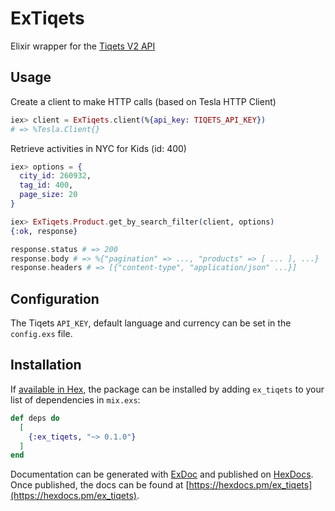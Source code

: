 # ExTiqets

Elixir wrapper for the [Tiqets V2 API](https://api.tiqets.com/v2/docs/#api-overview)

## Usage

Create a client to make HTTP calls (based on Tesla HTTP Client)
```elixir
iex> client = ExTiqets.client(%{api_key: TIQETS_API_KEY})
# => %Tesla.Client{}
```

Retrieve activities in NYC for Kids (id: 400)
```elixir
iex> options = {
  city_id: 260932,
  tag_id: 400,
  page_size: 20
}

iex> ExTiqets.Product.get_by_search_filter(client, options)
{:ok, response}

response.status # => 200
response.body # => %{"pagination" => ..., "products" => [ ... ], ...}
response.headers # => [{"content-type", "application/json" ...}]
```

## Configuration

The Tiqets `API_KEY`, default language and currency can be set in the `config.exs` file.

## Installation

If [available in Hex](https://hex.pm/docs/publish), the package can be installed
by adding `ex_tiqets` to your list of dependencies in `mix.exs`:

```elixir
def deps do
  [
    {:ex_tiqets, "~> 0.1.0"}
  ]
end
```

Documentation can be generated with [ExDoc](https://github.com/elixir-lang/ex_doc)
and published on [HexDocs](https://hexdocs.pm). Once published, the docs can
be found at [https://hexdocs.pm/ex_tiqets](https://hexdocs.pm/ex_tiqets).

